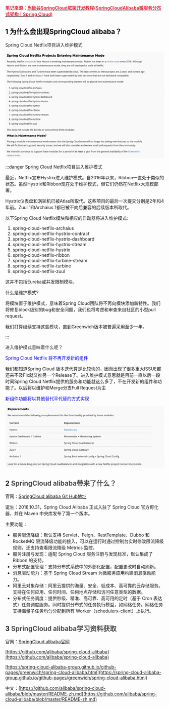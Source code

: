 **<font style="color:#DF2A3F;">笔记来源：</font>**[**<font style="color:#DF2A3F;">尚硅谷SpringCloud框架开发教程(SpringCloudAlibaba微服务分布式架构丨Spring Cloud)</font>**](https://www.bilibili.com/video/BV18E411x7eT/?spm_id_from=333.337.search-card.all.click&vd_source=e8046ccbdc793e09a75eb61fe8e84a30)

**<font style="color:#DF2A3F;"></font>**

## <font style="color:#000000;">1 </font>**<font style="color:#000000;">为什么会出现SpringCloud alibaba？</font>**
<font style="color:#282828;">Spring Cloud Netflix项目进入维护模式</font>

![](images/228.png)

:::danger
Spring Cloud Netflix项目进入维护模式

最近，Netflix宣布Hystrix进入维护模式。自2016年以来，Ribbon一直处于类似的状态。虽然Hystrix和Ribbon现在处于维护模式，但它们仍然在Netflix大规模部署。

Hystrix仪表盘和涡轮机已被Atlas所取代。这些项目的最后一次提交分别是2年和4年前。Zuul 1和Archaius 1都已被不向后兼容的后续版本所取代。

以下Spring Cloud Netflix模块和相应的启动器将进入维护模式:

1. spring-cloud-netflix-archaius
2. spring-cloud-netflix-hystrix-contract
3. spring-cloud-netflix-hystrix-dashboard
4. spring-cloud-netflix-hystrix-stream
5. spring-cloud-netflix-hystrix
6. spring-cloud-netflix-ribbon
7. spring-cloud-netflix-turbine-stream
8. spring-cloud-netflix-turbine
9. spring-cloud-netflix-zuul

这并不包括Eureka或并发限制模块。



什么是维护模式?

将模块置于维护模式，意味着Spring Cloud团队将不再向模块添加新特性。我们将修复block级别的bug和安全问题，我们也将考虑和审查来自社区的小型pull request。

我们打算继续支持这些模块，直到Greenwich版本被普遍采用至少一年。

:::

<font style="color:#282828;">进入维护模式意味着什么呢？</font>

<font style="color:#0000ff;">Spring Cloud Netflix 将不再开发新的组件</font>

我们都知道Spring Cloud 版本迭代算是比较快的，因而出现了很多重大ISSUE都还来不及Fix就又推另一个Release了。进入维护模式意思就是目前一直以后一段时间Spring Cloud Netflix提供的服务和功能就这么多了，不在开发新的组件和功能了。以后将以维护和Merge分支Full Request为主

<font style="color:#0000ff;">新组件功能将以其他替代平代替的方式实现</font>

![](images/229.png)



## 2 **<font style="color:#4b4b4b;">SpringCloud alibaba带来了什么？</font>**
官网：[SpringCloud alibaba Git Hub地址](https://github.com/alibaba/spring-cloud-alibaba/blob/2.2.x/README-zh.md)

诞生：2018.10.31，Spring Cloud Alibaba 正式入驻了 Spring Cloud 官方孵化器，并在 Maven 中央库发布了第一个版本。



主要功能：

+ 服务限流降级：默认支持 Servlet、Feign、RestTemplate、Dubbo 和 RocketMQ 限流降级功能的接入，可以在运行时通过控制台实时修改限流降级规则，还支持查看限流降级 Metrics 监控。
+ 服务注册与发现：适配 Spring Cloud 服务注册与发现标准，默认集成了 Ribbon 的支持。
+ 分布式配置管理：支持分布式系统中的外部化配置，配置更改时自动刷新。
+ 消息驱动能力：基于 Spring Cloud Stream 为微服务应用构建消息驱动能力。
+ 阿里云对象存储：阿里云提供的海量、安全、低成本、高可靠的云存储服务。支持在任何应用、任何时间、任何地点存储和访问任意类型的数据。
+ 分布式任务调度：提供秒级、精准、高可靠、高可用的定时（基于 Cron 表达式）任务调度服务。同时提供分布式的任务执行模型，如网格任务。网格任务支持海量子任务均匀分配到所有 Worker（schedulerx-client）上执行。



## 3 <font style="color:#4b4b4b;">SpringCloud alibaba学习资料获取</font>
官网：[SpringCloud alibaba官网](https://spring.io/projects/spring-cloud-alibaba#overview)

[https://github.com/alibaba/spring-cloud-alibaba](https://github.com/alibaba/spring-cloud-alibaba)

[https://spring-cloud-alibaba-group.github.io/github-pages/greenwich/spring-cloud-alibaba.html](https://spring-cloud-alibaba-group.github.io/github-pages/greenwich/spring-cloud-alibaba.html)

中文：[https://github.com/alibaba/spring-cloud-alibaba/blob/master/README-zh.md](https://github.com/alibaba/spring-cloud-alibaba/blob/master/README-zh.md)

